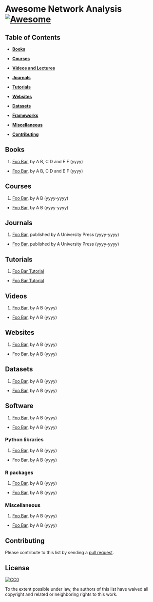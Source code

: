 # Awesome Network Analysis [![Awesome](https://cdn.rawgit.com/sindresorhus/awesome/d7305f38d29fed78fa85652e3a63e154dd8e8829/media/badge.svg)](https://github.com/sindresorhus/awesome)

## Table of Contents

* **[Books](#books)**  

* **[Courses](#courses)**  

* **[Videos and Lectures](#videos-and-lectures)**  

* **[Journals](#journals)**  

* **[Tutorials](#tutorials)**  

* **[Websites](#websites)**  

* **[Datasets](#datasets)**  

* **[Frameworks](#frameworks)**  

* **[Miscellaneous](#miscellaneous)**  

* **[Contributing](#contributing)**  

## Books

1.  [Foo Bar](http://example.com), by A B, C D and E F  (yyyy)
-   [Foo Bar](http://example.com), by A B, C D and E F  (yyyy)

## Courses

1.  [Foo Bar](http://example.com), by A B  (yyyy-yyyy)
-   [Foo Bar](http://example.com), by A B  (yyyy-yyyy)

## Journals

1.  [Foo Bar](http://example.com), published by A University Press  (yyyy-yyyy)
-   [Foo Bar](http://example.com), published by A University Press  (yyyy-yyyy)

## Tutorials

1.  [Foo Bar Tutorial](http://example.com)
-   [Foo Bar Tutorial](http://example.com)

## Videos

1.  [Foo Bar](http://example.com), by A B  (yyyy)
-   [Foo Bar](http://example.com), by A B  (yyyy)

## Websites

1.  [Foo Bar](http://example.com), by A B  (yyyy)
-   [Foo Bar](http://example.com), by A B  (yyyy)

## Datasets

1.  [Foo Bar](http://example.com), by A B  (yyyy)
-   [Foo Bar](http://example.com), by A B  (yyyy)

## Software

1.  [Foo Bar](http://example.com), by A B  (yyyy)
-   [Foo Bar](http://example.com), by A B  (yyyy)

### Python libraries

1.  [Foo Bar](http://example.com), by A B  (yyyy)
-   [Foo Bar](http://example.com), by A B  (yyyy)

### R packages

1.  [Foo Bar](http://example.com), by A B  (yyyy)
-   [Foo Bar](http://example.com), by A B  (yyyy)

### Miscellaneous

1.  [Foo Bar](http://example.com), by A B  (yyyy)
-   [Foo Bar](http://example.com), by A B  (yyyy)

## Contributing

Please contribute to this list by sending a [pull request](https://github.com/briatte/awesome-network-analysis/pulls). 

## License

[![CC0](http://i.creativecommons.org/p/zero/1.0/88x31.png)](http://creativecommons.org/publicdomain/zero/1.0/)

To the extent possible under law, the authors of this list have waived all copyright and related or neighboring rights to this work.

